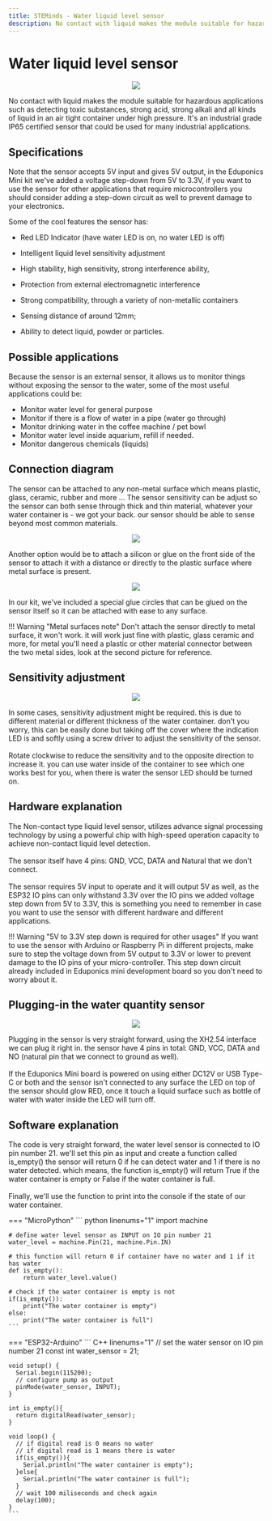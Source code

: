 ```yaml
---
title: STEMinds - Water liquid level sensor
description: No contact with liquid makes the module suitable for hazardous applications such as detecting toxic substances, strong acid, strong alkali and all kinds of liquid in an air tight container under high pressure. It's an industrial grade IP65 certified sensor that could be used for many industrial applications.
---
```


# Water liquid level sensor

<p align="center">
  <img src="https://cdn.steminds.com/docs/kits/eduponics_mini/water_liquid_level_sensor.jpg">
</p>

No contact with liquid makes the module suitable for hazardous applications such as detecting toxic substances, strong acid, strong alkali and all kinds of liquid in an air tight container under high pressure. It's an industrial grade IP65 certified sensor that could be used for many industrial applications.

## Specifications

Note that the sensor accepts 5V input and gives 5V output, in the Eduponics Mini kit we've added a voltage step-down from 5V to 3.3V, if you want to use the sensor for other applications that require microcontrollers you should consider adding a step-down circuit as well to prevent damage to your electronics.

Some of the cool features the sensor has:

* Red LED Indicator (have water LED is on, no water LED is off)

* Intelligent liquid level sensitivity adjustment

* High stability, high sensitivity, strong interference ability,

* Protection from external electromagnetic interference

* Strong compatibility, through a variety of non-metallic containers

* Sensing distance of around 12mm;

* Ability to detect liquid, powder or particles.

## Possible applications

Because the sensor is an external sensor, it allows us to monitor things without exposing the sensor to the water, some of the most useful applications could be:

* Monitor water level for general purpose
* Monitor if there is a flow of water in a pipe (water go through)
* Monitor drinking water in the coffee machine / pet bowl
* Monitor water level inside aquarium, refill if needed.
* Monitor dangerous chemicals (liquids)


## Connection diagram

The sensor can be attached to any non-metal surface which means plastic, glass, ceramic, rubber and more ...
The sensor sensitivity can be adjust so the sensor can both sense through thick and thin material, whatever your water container is - we got your back.
our sensor should be able to sense beyond most common materials.

<p align="center">
  <img src="https://cdn.steminds.com/docs/kits/eduponics_mini/water_quantity_sensor_connection1.jpg">
</p>

Another option would be to attach a silicon or glue on the front side of the sensor to attach it with a distance or directly to the plastic surface where metal surface is present.

<p align="center">
  <img src="https://cdn.steminds.com/docs/kits/eduponics_mini/water_quantity_sensor_connection2.jpg">
</p>

In our kit, we've included a special glue circles that can be glued on the sensor itself so it can be attached with ease to any surface.

!!! Warning "Metal surfaces note"
    Don't attach the sensor directly to metal surface, it won't work.
    it will work just fine with plastic, glass ceramic and more, for metal you'll need a plastic or other material connector between the two metal sides, look at the second picture for reference.

## Sensitivity adjustment

<p align="center">
  <img src="https://cdn.steminds.com/docs/kits/eduponics_mini/water_quantity_sensor_adjustment.jpg">
</p>

In some cases, sensitivity adjustment might be required. this is due to different material or different thickness of the water container. don't you worry, this can be easily done but taking off the cover where the indication LED is and softly using a screw driver to adjust the sensitivity of the sensor.
<br/><br/>
Rotate clockwise to reduce the sensitivity and to the opposite direction to increase it. you can use water inside of the container to see which one works best for you, when there is water the sensor LED should be turned on.

## Hardware explanation

The Non-contact type liquid level sensor, utilizes advance signal processing technology by using a powerful chip with high-speed operation capacity to achieve non-contact liquid level detection.
<br/><br/>
The sensor itself have 4 pins: GND, VCC, DATA and Natural that we don't connect.
<br/><br/>
The sensor requires 5V input to operate and it will output 5V as well, as the ESP32 IO pins can only withstand 3.3V over the IO pins we added voltage step down from 5V to 3.3V, this is something you need to remember in case you want to use the sensor with different hardware and different applications.

!!! Warning "5V to 3.3V step down is required for other usages"
    If you want to use the sensor with Arduino or Raspberry Pi in different projects, make sure to step the voltage down from 5V output to 3.3V or lower to prevent damage to the IO pins of your micro-controller.
    This step down circuit already included in Eduponics mini development board so you don't need to worry about it.

## Plugging-in the water quantity sensor

<p align="center">
  <img src="https://cdn.steminds.com/docs/kits/eduponics_mini/connecting_liquid_level_sensor.jpeg">
</p>

Plugging in the sensor is very straight forward, using the XH2.54 interface we can plug it right in. the sensor have 4 pins in total: GND, VCC, DATA and NO (natural pin that we connect to ground as well).
<br/><br/>
If the Eduponics Mini board is powered on using either DC12V or USB Type-C or both and the sensor isn't connected to any surface the LED on top of the sensor should glow RED, once it touch a liquid surface such as bottle of water with water inside the LED will turn off.

## Software explanation

The code is very straight forward, the water level sensor is connected to IO pin number 21.
we'll set this pin as input and create a function called is_empty() the sensor will return 0 if he can detect water and 1 if there is no water detected.
which means, the function is_empty() will return True if the water container is empty or False if the water container is full.
<br/><br/>
Finally, we'll use the function to print into the console if the state of our water container.

=== "MicroPython"
    ``` python linenums="1"
    import machine

    # define water level sensor as INPUT on IO pin number 21
    water_level = machine.Pin(21, machine.Pin.IN)

    # this function will return 0 if container have no water and 1 if it has water
    def is_empty():
        return water_level.value()

    # check if the water container is empty is not
    if(is_empty()):
        print("The water container is empty")
    else:
        print("The water container is full")
    ```
=== "ESP32-Arduino"
    ``` C++ linenums="1"
    // set the water sensor on IO pin number 21
    const int water_sensor = 21;

    void setup() {
      Serial.begin(115200);
      // configure pump as output
      pinMode(water_sensor, INPUT);
    }

    int is_empty(){
      return digitalRead(water_sensor);
    }

    void loop() {
      // if digital read is 0 means no water
      // if digital read is 1 means there is water
      if(is_empty()){
        Serial.println("The water container is empty");
      }else{
        Serial.println("The water container is full");
      }
      // wait 100 miliseconds and check again
      delay(100);
    }
    ```
